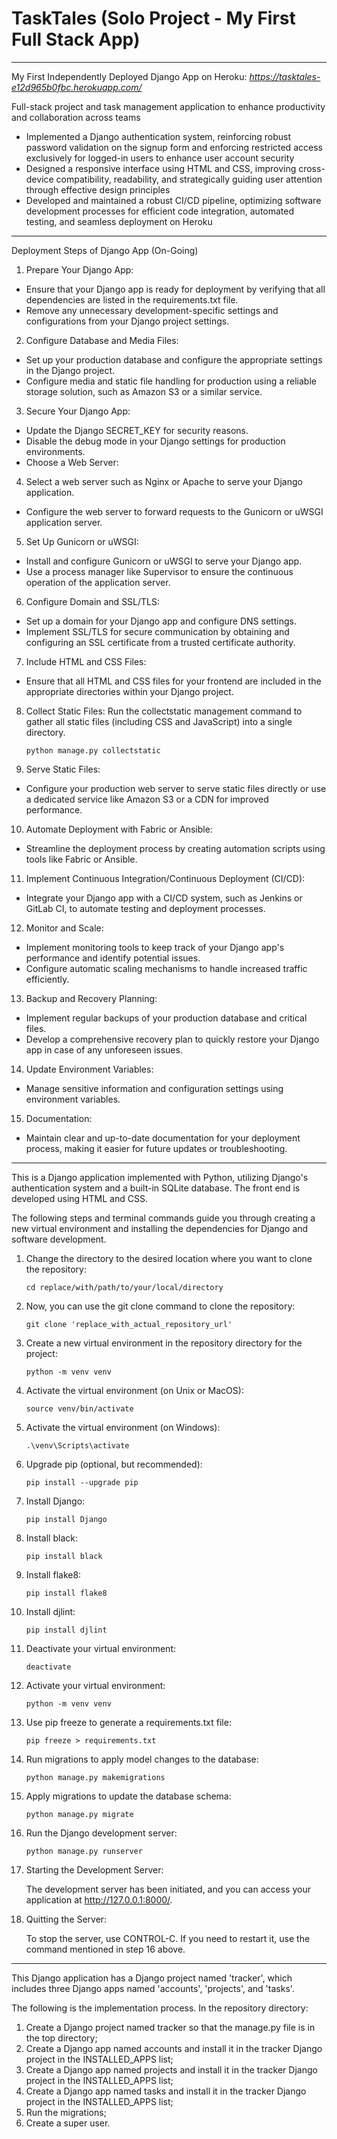 # TaskTales (Solo Project - My First Full Stack App)

---

My First Independently Deployed Django App on Heroku: *https://tasktales-e12d965b0fbc.herokuapp.com/*

Full-stack project and task management application to enhance productivity and collaboration across teams
* Implemented a Django authentication system, reinforcing robust password validation on the signup form and
enforcing restricted access exclusively for logged-in users to enhance user account security
* Designed a responsive interface using HTML and CSS, improving cross-device compatibility, readability, and
strategically guiding user attention through effective design principles
* Developed and maintained a robust CI/CD pipeline, optimizing software development processes for efficient code
integration, automated testing, and seamless deployment on Heroku

---

Deployment Steps of Django App (On-Going)

1. Prepare Your Django App:

- Ensure that your Django app is ready for deployment by verifying that all dependencies are listed in the requirements.txt file.
- Remove any unnecessary development-specific settings and configurations from your Django project settings.

2. Configure Database and Media Files:

- Set up your production database and configure the appropriate settings in the Django project.
- Configure media and static file handling for production using a reliable storage solution, such as Amazon S3 or a similar service.

3. Secure Your Django App:

- Update the Django SECRET_KEY for security reasons.
- Disable the debug mode in your Django settings for production environments.
- Choose a Web Server:

4. Select a web server such as Nginx or Apache to serve your Django application.

- Configure the web server to forward requests to the Gunicorn or uWSGI application server.

5. Set Up Gunicorn or uWSGI:

- Install and configure Gunicorn or uWSGI to serve your Django app.
- Use a process manager like Supervisor to ensure the continuous operation of the application server.

6. Configure Domain and SSL/TLS:

- Set up a domain for your Django app and configure DNS settings.
- Implement SSL/TLS for secure communication by obtaining and configuring an SSL certificate from a trusted certificate authority.

7. Include HTML and CSS Files:

- Ensure that all HTML and CSS files for your frontend are included in the appropriate directories within your Django project.

8. Collect Static Files:
   Run the collectstatic management command to gather all static files (including CSS and JavaScript) into a single directory.

   `python manage.py collectstatic`

9. Serve Static Files:

- Configure your production web server to serve static files directly or use a dedicated service like Amazon S3 or a CDN for improved performance.

10. Automate Deployment with Fabric or Ansible:

- Streamline the deployment process by creating automation scripts using tools like Fabric or Ansible.

11. Implement Continuous Integration/Continuous Deployment (CI/CD):

- Integrate your Django app with a CI/CD system, such as Jenkins or GitLab CI, to automate testing and deployment processes.

12. Monitor and Scale:

- Implement monitoring tools to keep track of your Django app's performance and identify potential issues.
- Configure automatic scaling mechanisms to handle increased traffic efficiently.

13. Backup and Recovery Planning:

- Implement regular backups of your production database and critical files.
- Develop a comprehensive recovery plan to quickly restore your Django app in case of any unforeseen issues.

14. Update Environment Variables:

- Manage sensitive information and configuration settings using environment variables.

15. Documentation:

- Maintain clear and up-to-date documentation for your deployment process, making it easier for future updates or troubleshooting.

---

This is a Django application implemented with Python, utilizing Django's authentication system and a built-in SQLite database.
The front end is developed using HTML and CSS.

The following steps and terminal commands guide you through creating a new virtual environment
and installing the dependencies for Django and software development.

1.  Change the directory to the desired location where you want to clone the repository:

    `cd replace/with/path/to/your/local/directory`

2.  Now, you can use the git clone command to clone the repository:

    `git clone 'replace_with_actual_repository_url'`

3.  Create a new virtual environment in the repository directory for the project:

    `python -m venv venv`

4.  Activate the virtual environment (on Unix or MacOS):

    `source venv/bin/activate`

5.  Activate the virtual environment (on Windows):

    `.\venv\Scripts\activate`

6.  Upgrade pip (optional, but recommended):

    `pip install --upgrade pip`

7.  Install Django:

    `pip install Django`

8.  Install black:

    `pip install black`

9.  Install flake8:

    `pip install flake8`

10. Install djlint:

    `pip install djlint`

11. Deactivate your virtual environment:

    `deactivate`

12. Activate your virtual environment:

    `python -m venv venv`

13. Use pip freeze to generate a requirements.txt file:

    `pip freeze > requirements.txt`

14. Run migrations to apply model changes to the database:

    `python manage.py makemigrations`

15. Apply migrations to update the database schema:

    `python manage.py migrate`

16. Run the Django development server:

    `python manage.py runserver`

17. Starting the Development Server:

    The development server has been initiated, and you can access your application at http://127.0.0.1:8000/.

18. Quitting the Server:

    To stop the server, use CONTROL-C. If you need to restart it, use the command mentioned in step 16 above.

---

This Django application has a Django project named 'tracker', which includes three Django apps named 'accounts', 'projects', and 'tasks'.

The following is the implementation process. In the repository directory:

1. Create a Django project named tracker so that the manage.py file is in the top directory;
2. Create a Django app named accounts and install it in the tracker Django project in the INSTALLED_APPS list;
3. Create a Django app named projects and install it in the tracker Django project in the INSTALLED_APPS list;
4. Create a Django app named tasks and install it in the tracker Django project in the INSTALLED_APPS list;
5. Run the migrations;
6. Create a super user.
